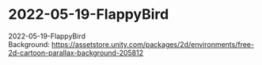 # 2022-05-19-FlappyBird
2022-05-19-FlappyBird
<br>
Background: https://assetstore.unity.com/packages/2d/environments/free-2d-cartoon-parallax-background-205812
